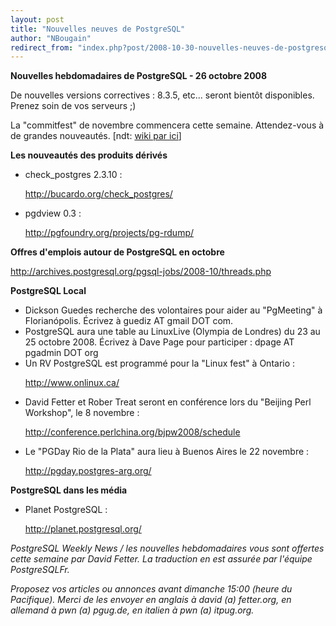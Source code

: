```yaml
---
layout: post
title: "Nouvelles neuves de PostgreSQL"
author: "NBougain"
redirect_from: "index.php?post/2008-10-30-nouvelles-neuves-de-postgresql2 "
---
```



<p><strong>Nouvelles hebdomadaires de PostgreSQL - 26 octobre 2008</strong></p>

<p>De nouvelles versions correctives : 8.3.5, etc... seront bientôt disponibles. Prenez soin de vos serveurs ;)</p>

<p>La "commitfest" de novembre commencera cette semaine. Attendez-vous à de grandes nouveautés. [ndt: <a href="http://wiki.postgresql.org/wiki/CommitFest_2008-11" target="_blank">wiki par ici</a>]</p>

<!--more-->


<p><strong>Les nouveautés des produits dérivés</strong></p>

<ul>

<li>check_postgres 2.3.10&nbsp;:

<a target="_blank" href="http://bucardo.org/check_postgres/">http://bucardo.org/check_postgres/</a></li>

<li>pgdview 0.3&nbsp;:

<a target="_blank" href="http://pgfoundry.org/projects/pg-rdump/">http://pgfoundry.org/projects/pg-rdump/</a></li>

</ul>

<p><strong>Offres d'emplois autour de PostgreSQL en octobre</strong></p>

<p><a target="_blank" href="http://archives.postgresql.org/pgsql-jobs/2008-10/threads.php">http://archives.postgresql.org/pgsql-jobs/2008-10/threads.php</a></p>

<p><strong>PostgreSQL Local</strong></p>

<ul>

<li>Dickson Guedes recherche des volontaires pour aider au "PgMeeting" à Florianópolis. Écrivez à guediz AT gmail DOT com.</li>

<li>PostgreSQL aura une table au LinuxLive (Olympia de Londres) du 23 au 25 octobre 2008. Écrivez à Dave Page pour participer&nbsp;: dpage AT pgadmin DOT org</li>

<li>Un RV PostgreSQL est programmé pour la "Linux fest" à Ontario&nbsp;:

<a target="_blank" href="http://www.onlinux.ca/">http://www.onlinux.ca/</a></li>

<li>David Fetter et Rober Treat seront en conférence lors du "Beijing Perl Workshop", le 8 novembre&nbsp;:

<a target="_blank" href="http://conference.perlchina.org/bjpw2008/schedule">http://conference.perlchina.org/bjpw2008/schedule</a></li>

<li>Le "PGDay Rio de la Plata" aura lieu à Buenos Aires le 22 novembre&nbsp;:

<a target="_blank" href="http://pgday.postgres-arg.org/">http://pgday.postgres-arg.org/</a></li>

</ul>

<p><strong>PostgreSQL dans les média</strong></p>

<ul>

<li>Planet PostgreSQL&nbsp;:

<a target="_blank" href="http://planet.postgresql.org/">http://planet.postgresql.org/</a></li>

</ul>

<p><em>PostgreSQL Weekly News / les nouvelles hebdomadaires vous sont offertes cette semaine par David Fetter. La traduction en est assurée par l'équipe PostgreSQLFr.</em></p>

<p><em>Proposez vos articles ou annonces avant dimanche 15:00 (heure du Pacifique). Merci de les envoyer en anglais à david (a) fetter.org, en allemand à pwn (a) pgug.de, en italien à pwn (a) itpug.org.</em></p>